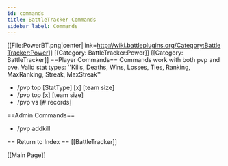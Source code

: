 ```yaml
---
id: commands
title: BattleTracker Commands
sidebar_label: Commands
---
```


[[File:PowerBT.png|center|link=<http://wiki.battleplugins.org/Category:BattleTracker:Power>]] [[Category: BattleTracker:Power]] [[Category: BattleTracker]] ==Player Commands== Commands work with both pvp and pve. Valid stat types: ''Kills, Deaths, Wins, Losses, Ties, Ranking, MaxRanking, Streak, MaxStreak''

- /pvp top [StatType] [x] [team size]
- /pvp top [x] [team size]
- /pvp vs [# records]

==Admin Commands==

- /pvp addkill

== Return to Index == [[BattleTracker]]

[[Main Page]]
